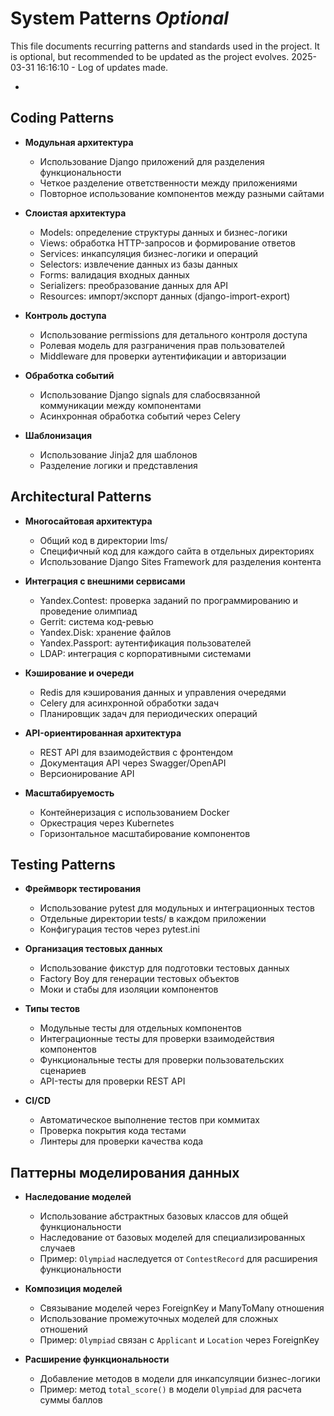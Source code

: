 # System Patterns *Optional*

This file documents recurring patterns and standards used in the project.
It is optional, but recommended to be updated as the project evolves.
2025-03-31 16:16:10 - Log of updates made.

*

## Coding Patterns

* **Модульная архитектура**
  - Использование Django приложений для разделения функциональности
  - Четкое разделение ответственности между приложениями
  - Повторное использование компонентов между разными сайтами

* **Слоистая архитектура**
  - Models: определение структуры данных и бизнес-логики
  - Views: обработка HTTP-запросов и формирование ответов
  - Services: инкапсуляция бизнес-логики и операций
  - Selectors: извлечение данных из базы данных
  - Forms: валидация входных данных
  - Serializers: преобразование данных для API
  - Resources: импорт/экспорт данных (django-import-export)

* **Контроль доступа**
  - Использование permissions для детального контроля доступа
  - Ролевая модель для разграничения прав пользователей
  - Middleware для проверки аутентификации и авторизации

* **Обработка событий**
  - Использование Django signals для слабосвязанной коммуникации между компонентами
  - Асинхронная обработка событий через Celery

* **Шаблонизация**
  - Использование Jinja2 для шаблонов
  - Разделение логики и представления

## Architectural Patterns

* **Многосайтовая архитектура**
  - Общий код в директории lms/
  - Специфичный код для каждого сайта в отдельных директориях
  - Использование Django Sites Framework для разделения контента

* **Интеграция с внешними сервисами**
  - Yandex.Contest: проверка заданий по программированию и проведение олимпиад
  - Gerrit: система код-ревью
  - Yandex.Disk: хранение файлов
  - Yandex.Passport: аутентификация пользователей
  - LDAP: интеграция с корпоративными системами

* **Кэширование и очереди**
  - Redis для кэширования данных и управления очередями
  - Celery для асинхронной обработки задач
  - Планировщик задач для периодических операций

* **API-ориентированная архитектура**
  - REST API для взаимодействия с фронтендом
  - Документация API через Swagger/OpenAPI
  - Версионирование API

* **Масштабируемость**
  - Контейнеризация с использованием Docker
  - Оркестрация через Kubernetes
  - Горизонтальное масштабирование компонентов

## Testing Patterns

* **Фреймворк тестирования**
  - Использование pytest для модульных и интеграционных тестов
  - Отдельные директории tests/ в каждом приложении
  - Конфигурация тестов через pytest.ini

* **Организация тестовых данных**
  - Использование фикстур для подготовки тестовых данных
  - Factory Boy для генерации тестовых объектов
  - Моки и стабы для изоляции компонентов

* **Типы тестов**
  - Модульные тесты для отдельных компонентов
  - Интеграционные тесты для проверки взаимодействия компонентов
  - Функциональные тесты для проверки пользовательских сценариев
  - API-тесты для проверки REST API

* **CI/CD**
  - Автоматическое выполнение тестов при коммитах
  - Проверка покрытия кода тестами
  - Линтеры для проверки качества кода

## Паттерны моделирования данных

* **Наследование моделей**
  - Использование абстрактных базовых классов для общей функциональности
  - Наследование от базовых моделей для специализированных случаев
  - Пример: `Olympiad` наследуется от `ContestRecord` для расширения функциональности

* **Композиция моделей**
  - Связывание моделей через ForeignKey и ManyToMany отношения
  - Использование промежуточных моделей для сложных отношений
  - Пример: `Olympiad` связан с `Applicant` и `Location` через ForeignKey

* **Расширение функциональности**
  - Добавление методов в модели для инкапсуляции бизнес-логики
  - Пример: метод `total_score()` в модели `Olympiad` для расчета суммы баллов
